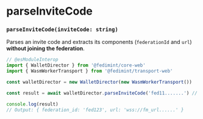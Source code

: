 # parseInviteCode

### `parseInviteCode(inviteCode: string)`

Parses an invite code and extracts its components (`federationId` and `url`) **without joining the federation**.

```ts twoslash
// @esModuleInterop
import { WalletDirector } from '@fedimint/core-web'
import { WasmWorkerTransport } from '@fedimint/transport-web'

const walletDirector = new WalletDirector(new WasmWorkerTransport())

const result = await walletDirector.parseInviteCode('fed11.......') // [!code focus]

console.log(result)
// Output: { federation_id: 'fed123', url: 'wss://fm_url......' }
```
